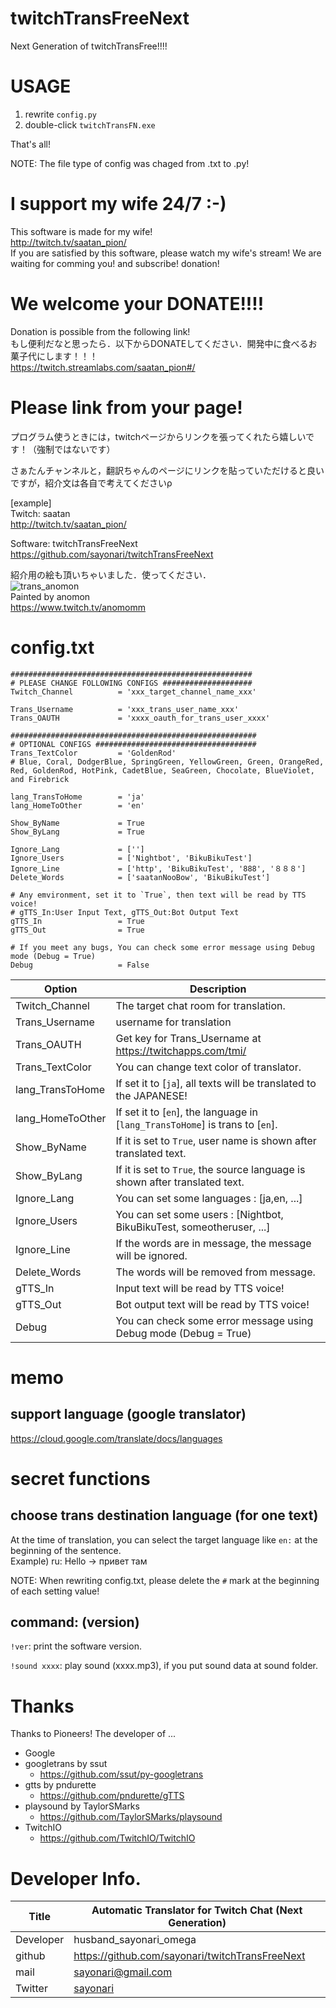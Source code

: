 # twitchTransFreeNext
Next Generation of twitchTransFree!!!!

# USAGE
1. rewrite `config.py`
2. double-click `twitchTransFN.exe`

That's all!

NOTE: The file type of config was chaged from .txt to .py!

# I support my wife 24/7 :-) 
This software is made for my wife!  
http://twitch.tv/saatan_pion/  
If you are satisfied by this software, please watch my wife's stream! We are waiting for comming you! and subscribe! donation!

# We welcome your DONATE!!!!
Donation is possible from the following link!  
もし便利だなと思ったら．以下からDONATEしてください．開発中に食べるお菓子代にします！！！  
https://twitch.streamlabs.com/saatan_pion#/

# Please link from your page!
プログラム使うときには，twitchページからリンクを張ってくれたら嬉しいです！（強制ではないです）

さぁたんチャンネルと，翻訳ちゃんのページにリンクを貼っていただけると良いですが，紹介文は各自で考えてくださいρ

[example]  
Twitch: saatan  
http://twitch.tv/saatan_pion/ 

Software: twitchTransFreeNext  
https://github.com/sayonari/twitchTransFreeNext

紹介用の絵も頂いちゃいました．使ってください．  
![trans_anomon](https://user-images.githubusercontent.com/16011609/49361210-c1f5ef80-f71e-11e8-8cff-6fd760e8738a.png)  
Painted by anomon  
https://www.twitch.tv/anomomm

# config.txt
```
######################################################
# PLEASE CHANGE FOLLOWING CONFIGS ####################
Twitch_Channel          = 'xxx_target_channel_name_xxx'

Trans_Username          = 'xxx_trans_user_name_xxx'
Trans_OAUTH             = 'xxxx_oauth_for_trans_user_xxxx'

#######################################################
# OPTIONAL CONFIGS ####################################
Trans_TextColor         = 'GoldenRod'
# Blue, Coral, DodgerBlue, SpringGreen, YellowGreen, Green, OrangeRed, Red, GoldenRod, HotPink, CadetBlue, SeaGreen, Chocolate, BlueViolet, and Firebrick

lang_TransToHome        = 'ja'
lang_HomeToOther        = 'en'

Show_ByName             = True
Show_ByLang             = True

Ignore_Lang             = ['']
Ignore_Users            = ['Nightbot', 'BikuBikuTest']
Ignore_Line             = ['http', 'BikuBikuTest', '888', '８８８']
Delete_Words            = ['saatanNooBow', 'BikuBikuTest']

# Any emvironment, set it to `True`, then text will be read by TTS voice!
# gTTS_In:User Input Text, gTTS_Out:Bot Output Text
gTTS_In                 = True
gTTS_Out                = True

# If you meet any bugs, You can check some error message using Debug mode (Debug = True)
Debug                   = False
```

| Option| Description |
| -- | -- |
| Twitch_Channel | The target chat room for translation. |
| Trans_Username | username for translation |
| Trans_OAUTH | Get key for Trans_Username at https://twitchapps.com/tmi/ |
| Trans_TextColor  | You can change text color of translator. |
| lang_TransToHome | If set it to [`ja`], all texts will be translated to the JAPANESE! |
| lang_HomeToOther | If set it to [`en`], the language in [`lang_TransToHome`] is trans to [`en`]. |
| Show_ByName | If it is set to `True`, user name is shown after translated text. |
| Show_ByLang | If it is set to `True`, the source language is shown after translated text. |
| Ignore_Lang | You can set some languages : [ja,en, ...] |
| Ignore_Users | You can set some users : [Nightbot, BikuBikuTest, someotheruser, ...] |
| Ignore_Line | If the words are in message, the message will be ignored.|
| Delete_Words | The words will be removed from message. |
| gTTS_In | Input text will be read by TTS voice! |
| gTTS_Out | Bot output text will be read by TTS voice! |
| Debug | You can check some error message using Debug mode (Debug = True)|


# memo
## support language (google translator)
https://cloud.google.com/translate/docs/languages

# secret functions
## choose trans destination language (for one text)
At the time of translation, you can select the target language like `en:` at the beginning of the sentence.  
Example) ru: Hello -> привет там

NOTE: When rewriting config.txt, please delete the `#` mark at the beginning of each setting value!

## command: (version)
`!ver`: print the software version.

`!sound xxxx`: play sound (xxxx.mp3), if you put sound data at sound folder.

# Thanks
Thanks to Pioneers!
The developer of ...
- Google
- googletrans by ssut
    - https://github.com/ssut/py-googletrans
- gtts by pndurette
    - https://github.com/pndurette/gTTS
- playsound by TaylorSMarks
    - https://github.com/TaylorSMarks/playsound
- TwitchIO
    - https://github.com/TwitchIO/TwitchIO

# Developer Info.

| Title | Automatic Translator for Twitch Chat (Next Generation) |
|--|--|
| Developer | husband_sayonari_omega |
|github | https://github.com/sayonari/twitchTransFreeNext |
| mail | sayonari@gmail.com |
| Twitter | [sayonari](https://twitter.com/sayonari) |